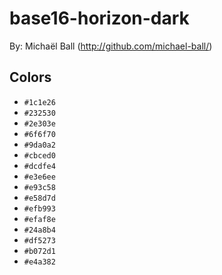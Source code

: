 # base16-horizon-dark

By: Michaël Ball (http://github.com/michael-ball/)

## Colors

* `#1c1e26`
* `#232530`
* `#2e303e`
* `#6f6f70`
* `#9da0a2`
* `#cbced0`
* `#dcdfe4`
* `#e3e6ee`
* `#e93c58`
* `#e58d7d`
* `#efb993`
* `#efaf8e`
* `#24a8b4`
* `#df5273`
* `#b072d1`
* `#e4a382`
